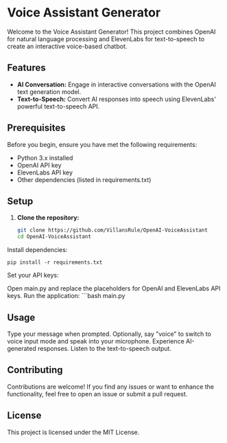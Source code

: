 # Voice Assistant Generator

Welcome to the Voice Assistant Generator! This project combines OpenAI for natural language processing and ElevenLabs for text-to-speech to create an interactive voice-based chatbot.

## Features

- **AI Conversation:** Engage in interactive conversations with the OpenAI text generation model.
- **Text-to-Speech:** Convert AI responses into speech using ElevenLabs' powerful text-to-speech API.

## Prerequisites

Before you begin, ensure you have met the following requirements:

- Python 3.x installed
- OpenAI API key
- ElevenLabs API key
- Other dependencies (listed in requirements.txt)

## Setup

1. **Clone the repository:**
   ```bash
   git clone https://github.com/VillansRule/OpenAI-VoiceAssistant
   cd OpenAI-VoiceAssistant
Install dependencies:

  
    pip install -r requirements.txt
Set your API keys:

Open main.py and replace the placeholders for OpenAI and ElevenLabs API keys.
Run the application:
        ```bash
      main.py

## Usage
Type your message when prompted.
Optionally, say "voice" to switch to voice input mode and speak into your microphone.
Experience AI-generated responses.
Listen to the text-to-speech output.
## Contributing
Contributions are welcome! If you find any issues or want to enhance the functionality, feel free to open an issue or submit a pull request.

## License
This project is licensed under the MIT License.


 
